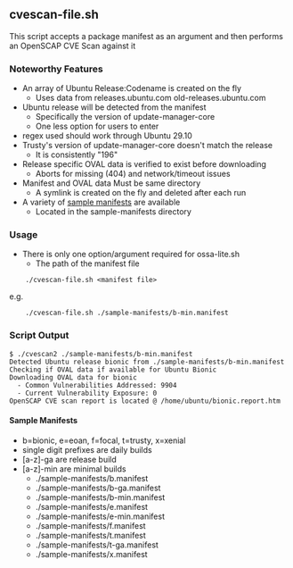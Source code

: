 ## cvescan-file.sh
This script accepts a package manifest as an argument and then performs an OpenSCAP CVE Scan against it

### Noteworthy Features

* An array of Ubuntu Release:Codename is created on the fly
	* Uses data from releases.ubuntu.com old-releases.ubuntu.com
* Ubuntu release will be detected from the manifest
	* Specifically the version of update-manager-core
	* One less option for users to enter
* regex used should work through Ubuntu 29.10
* Trusty's version of update-manager-core doesn't match the release
	* It is consistently "196"
* Release specific OVAL data is verified to exist before downloading
	* Aborts for missing (404) and network/timeout issues
* Manifest and OVAL data Must be same directory
	* A symlink is created on the fly and deleted after each run
* A variety of [sample manifests](#sample-manifests) are available
	* Located in the sample-manifests directory

### Usage

* There is only one option/argument required for ossa-lite.sh
	* The path of the manifest file 
	
```
	./cvescan-file.sh <manifest file>
```
	
e.g.
	
``` 
	./cvescan-file.sh ./sample-manifests/b-min.manifest
```

### Script Output

```
$ ./cvescan2 ./sample-manifests/b-min.manifest 
Detected Ubuntu release bionic from ./sample-manifests/b-min.manifest
Checking if OVAL data if available for Ubuntu Bionic
Downloading OVAL data for bionic
  - Common Vulnerabilities Addressed: 9904
  - Current Vulnerability Exposure: 0
OpenSCAP CVE scan report is located @ /home/ubuntu/bionic.report.htm
```

#### Sample Manifests

* b=bionic, e=eoan, f=focal, t=trusty, x=xenial
* single digit prefixes are daily builds
* [a-z]-ga are release build
* [a-z]-min are minimal builds
	* ./sample-manifests/b.manifest
	* ./sample-manifests/b-ga.manifest
	* ./sample-manifests/b-min.manifest
	* ./sample-manifests/e.manifest
	* ./sample-manifests/e-min.manifest
	* ./sample-manifests/f.manifest
	* ./sample-manifests/t.manifest
	* ./sample-manifests/t-ga.manifest
	* ./sample-manifests/x.manifest
